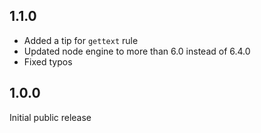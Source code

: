 ## 1.1.0

- Added a tip for `gettext` rule
- Updated node engine to more than 6.0 instead of 6.4.0
- Fixed typos

## 1.0.0

Initial public release
